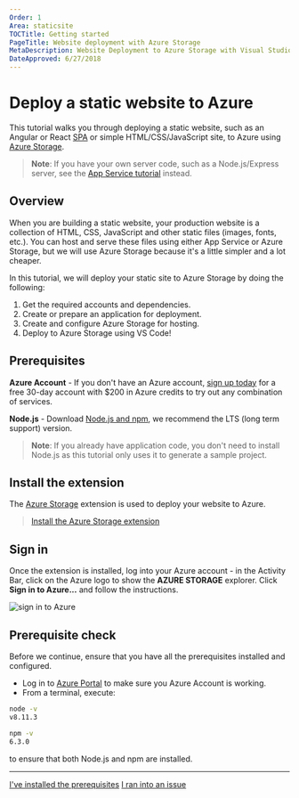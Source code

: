 ```yaml
---
Order: 1
Area: staticsite
TOCTitle: Getting started
PageTitle: Website deployment with Azure Storage
MetaDescription: Website Deployment to Azure Storage with Visual Studio Code
DateApproved: 6/27/2018
---
```

# Deploy a static website to Azure

This tutorial walks you through deploying a static website, such as an Angular or React [SPA](https://en.wikipedia.org/wiki/Single-page_application) or simple HTML/CSS/JavaScript site, to Azure using [Azure Storage](https://docs.microsoft.com/en-us/azure/storage).

> **Note**: If you have your own server code, such as a Node.js/Express server, see the [App Service tutorial](/tutorials/app-service-extension/getting-started.md) instead.

## Overview

When you are building a static website, your production website is a collection of HTML, CSS, JavaScript and other static files (images, fonts, etc.). You can host and serve these files using either App Service or Azure Storage, but we will use Azure Storage because it's a little simpler and a lot cheaper.

In this tutorial, we will deploy your static site to Azure Storage by doing the following:

1. Get the required accounts and dependencies.
1. Create or prepare an application for deployment.
1. Create and configure Azure Storage for hosting.
1. Deploy to Azure Storage using VS Code!

## Prerequisites

**Azure Account** - If you don't have an Azure account, [sign up today](https://azure.microsoft.com/en-us/free/?utm_source=campaign&utm_campaign=vscode-tutorial-static-website&mktingSource=vscode-tutorial-static-website) for a free 30-day account with $200 in Azure credits to try out any combination of services.

**Node.js** - Download [Node.js and npm](https://nodejs.org/en/download), we recommend the LTS (long term support) version.

> **Note**: If you already have application code, you don't need to install Node.js as this tutorial only uses it to generate a sample project.

## Install the extension

The [Azure Storage](https://marketplace.visualstudio.com/items?itemName=ms-azuretools.vscode-azurestorage) extension is used to deploy your website to Azure.

> <a class="tutorial-install-extension-btn" href="vscode:extension/ms-azuretools.vscode-azurestorage">Install the Azure Storage extension</a>

## Sign in

Once the extension is installed, log into your Azure account - in the Activity Bar, click on the Azure logo to show the **AZURE STORAGE** explorer. Click **Sign in to Azure...** and follow the instructions.

![sign in to Azure](images/static-website/sign-in.png)

## Prerequisite check

Before we continue, ensure that you have all the prerequisites installed and configured.

- Log in to [Azure Portal](https://portal.azure.com) to make sure you Azure Account is working.
- From a terminal, execute:

```bash
node -v
v8.11.3

npm -v
6.3.0
```

to ensure that both Node.js and npm are installed.

----

<a class="tutorial-next-btn" href="/tutorials/static-website/create-app">I've installed the prerequisites</a>
<a class="tutorial-feedback-btn" onclick="reportIssue('node-deployment-staticwebsite', 'getting-started')" href="javascript:void(0)">I ran into an issue</a>
